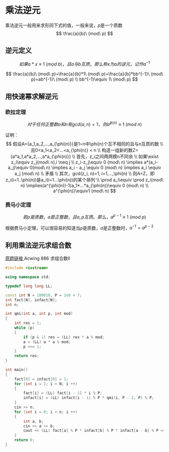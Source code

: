 # 乘法逆元

乘法逆元一般用来求形同下式的值，一般来说，$p$是一个质数
$$
\frac{a}{b}\ (mod\ p)
$$


## 逆元定义

$$
如果a*x \equiv 1\ (mod\ b)，且a与b互质，那么称x为a的逆元，记作a^{-1}
$$


$$
\frac{a}{b}\ (mod\ p)=\frac{a}{b}*1\ (mod\ p)=\frac{a}{b}*bb^{-1}\ (mod\ p)=ab^{-1}\ (mod\ p)
\\
bb^{-1}\equiv  1\ (mod\ p)
$$

## 用快速幂求解逆元

### 欧拉定理

$$
对于任何正整数a和n有gcd(a,n)=1，则a^{\phi(n)}\equiv1\ (mod\ n)
$$

证明：
$$
假设A={a_1,a_2,...,a_{\phi(n)}}是1~n中\phi(n)个互不相同的且与n互质的数
\\
且0<a_1<a_2<...<a_{\phi(n)} < n
\\
构造一组新的数Z={a*a_1,a*a_2,...,a*a_{\phi(n)}}
\\
首先，z_i之间两两模n不同余
\\
如果\exist z_i\equiv z_j(mod\ n),i \neq j
\\
z_i-z_j\equiv 0 (mod\ n) \implies a*(a_i-a_j)\equiv 0(mod\ n) \implies a_i - a_j \equiv 0 (mod\ n) \implies a_i \equiv a_j (mod\ n)
\\
矛盾
\\
其次，gcd(z_i, n)=1, i=1,...,\phi(n)
\\
则A=Z，即z_i(i=1..\phi(n))是a_i(i=1...\phi(n))的某个排列
\\
\prod a_i\equiv \prod z_i(mod\ n) \implies(a^{\phi(n)}-1)a_1*...*a_{\phi(n)}\equiv 0 (mod\ n)
\\
a^{\phi(n)}\equiv1 (mod\ n)
$$


### 费马小定理

$$
若p是质数，a是正整数，且a,p互质。那么，a^{p-1}\equiv1\ (mod\ p)
$$

根据费马小定理，可以很容易的知道当$p$是质数，$a$是正整数时，$a^{-1}=a^{p-2}$



## 利用乘法逆元求组合数

[原题链接 ](https://www.acwing.com/problem/content/888/  "求组合数II") Acwing 886 求组合数II

```c++
#include <iostream>

using namespace std;

typedef long long LL;

const int N = 100010, P = 1e9 + 7;
int fact[N], infact[N];
int n;

int qmi(int a, int p, int mod)
{
    int res = 1;
    while (p)
    {
        if (p & 1) res = (LL) res * a % mod; 
        a = (LL) a * a % mod;
        p >>= 1;
    }
    return res;
}

int main()
{
    fact[0] = infact[0] = 1;
    for (int i = 1; i < N; i ++)
    {
        fact[i] = (LL) fact[i - 1] * i % P;
        infact[i] = (LL) infact[i - 1] % P * qmi(i, P - 2, P) % P;
    }
    cin >> n;
    for (int i = 0; i < n; i ++)
    {
        int a, b;
        cin >> a >> b;
        cout << (LL) fact[a] % P * infact[b] % P * infact[a - b] % P << endl;
    }
    return 0;
}
```

 

